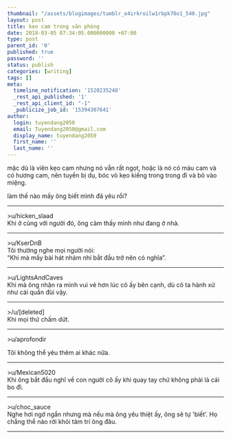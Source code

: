 ```yaml
---
thumbnail: "/assets/blogimages/tumblr_o4irkroilw1rbpk70o1_540.jpg"
layout: post
title: kẹo cam trong văn phòng
date: 2018-03-05 07:34:05.000000000 +07:00
type: post
parent_id: '0'
published: true
password: ''
status: publish
categories: [writing]
tags: []
meta:
  timeline_notification: '1520235248'
  _rest_api_published: '1'
  _rest_api_client_id: "-1"
  _publicize_job_id: '15394307641'
author:
  login: tuyendang2050
  email: Tuyendang2050@gmail.com
  display_name: tuyendang2050
  first_name: ''
  last_name: ''
---
```

mặc dù là viên kẹo cam nhưng nó vẫn rất ngọt, hoặc là nó có màu cam và có hương cam, nên tuyền bị dụ, bóc vỏ kẹo kiếng trong trong đi và bỏ vào miệng.





làm thế nào mấy ông biết mình đã yêu rồi?<br />
__________________________


&gt;u/hicken_slaad<br />
Khi ở cùng với người đó, ông cảm thấy mình như đang ở nhà.<br />
__________________________


&gt;u/KserDnB<br />
Tôi thường nghe mọi người nói:<br />
“Khi mà mấy bài hát nhảm nhí bắt đầu trở nên có nghĩa”.<br />
__________________________


&gt;u/LightsAndCaves<br />
Khi mà ông nhận ra mình vui vẻ hơn lúc cô ấy bên cạnh, dù cô ta hành xử như cái quần đùi vậy.<br />
__________________________


&gt;/u/[deleted]<br />
Khi mọi thứ chấm dứt.<br />
__________________________


&gt;u/aprofondir


Tôi không thể yêu thêm ai khác nữa.<br />
__________________________


&gt;u/Mexican5020<br />
Khi ông bắt đầu nghĩ về con người cô ấy khi quay tay chứ không phải là cái bo đì.<br />
__________________________


&gt;u/choc_sauce<br />
Nghe hơi ngớ ngẩn nhưng mà nếu mà ông yêu thiệt ấy, ông sẽ tự 'biết’. Họ chẳng thể nào rời khỏi tâm trí ông đâu.<br />
__________________________

